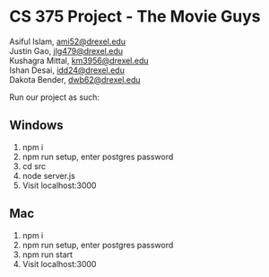 # CS 375 Project - The Movie Guys

Asiful Islam, ami52@drexel.edu  
Justin Gao, jlg479@drexel.edu  
Kushagra Mittal, km3956@drexel.edu  
Ishan Desai, idd24@drexel.edu  
Dakota Bender, dwb62@drexel.edu  

Run our project as such:

## Windows
1. npm i
2. npm run setup, enter postgres password
3. cd src
4. node server.js
5. Visit localhost:3000

## Mac
1. npm i
2. npm run setup, enter postgres password
3. npm run start
4. Visit localhost:3000